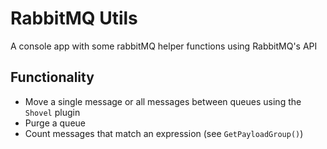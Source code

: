 # RabbitMQ Utils
A console app with some rabbitMQ helper functions using RabbitMQ's API

## Functionality 

- Move a single message or all messages between queues using the `Shovel` plugin
- Purge a queue
- Count messages that match an expression (see `GetPayloadGroup()`)
